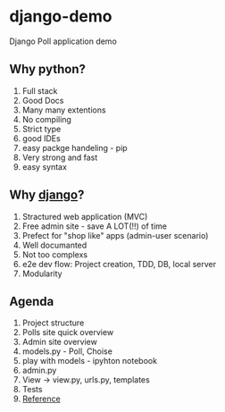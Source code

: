 # django-demo
Django Poll application demo

Why python?
-----------
1. Full stack
2. Good Docs
3. Many many extentions
4. No compiling
5. Strict type
6. good IDEs
7. easy packge handeling - pip
8. Very strong and fast
9. easy syntax

Why [django](http://www.tcdailyplanet.net/sites/tcdailyplanet.net/files/12/25/django_unchained.jpg)?
----------
1. Stractured web application (MVC)
2. Free admin site - save A LOT(!!) of time
3. Prefect for "shop like" apps (admin-user scenario)
4. Well documanted
5. Not too complexs
5. e2e dev flow: Project creation, TDD, DB, local server
6. Modularity

Agenda
------
1. Project structure
2. Polls site quick overview
3. Admin site overview
4. models.py - Poll, Choise
5. play with models - ipyhton notebook
6. admin.py
7. View -> view.py, urls.py, templates
8. Tests
9. [Reference](https://docs.djangoproject.com/en/1.7/intro/tutorial01/)

